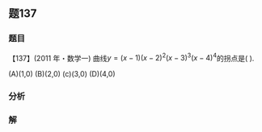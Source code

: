## 题137
### 题目
【137】(2011 年・数学一) 曲线$y = ( {x - 1}) {( x - 2) }^{2}{( x - 3) }^{3}{( x - 4) }^{4}$的拐点是( ).

(A)(1,0) (B)(2,0) (c)(3,0) (D)(4,0) 
### 分析

### 解